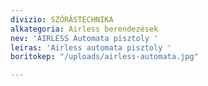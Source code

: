 ```yaml
---
divizio: SZÓRÁSTECHNIKA
alkategoria: Airless berendezések
nev: 'AIRLESS Automata pisztoly '
leiras: 'Airless automata pisztoly '
boritokep: "/uploads/airless-automata.jpg"

---
```

